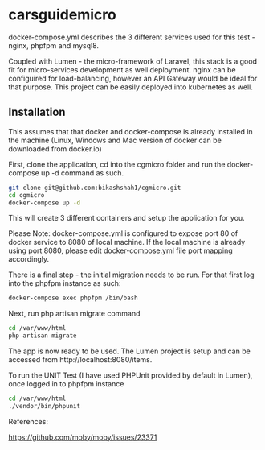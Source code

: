 # carsguidemicro

docker-compose.yml describes the 3 different services used for this test - nginx, phpfpm and mysql8. 

Coupled with Lumen - the micro-framework of Laravel, this stack is a good fit for micro-services development as well deployment. nginx can be configuired for load-balancing, however an API Gateway would be ideal for that purpose. This project can be easily deployed into kubernetes as well. 



## Installation

This assumes that that docker and docker-compose is already installed in the machine (Linux, Windows and Mac version of docker can be downloaded from docker.io)



First, clone the application, cd into the cgmicro folder and run the docker-compose up -d command as such. 
```Bash
git clone git@github.com:bikashshah1/cgmicro.git
cd cgmicro
docker-compose up -d
```

This will create 3 different containers and setup the application for you. 



Please Note: docker-compose.yml is configured to expose port 80 of docker service to 8080 of local machine. If the local machine is already using port 8080, please edit docker-compose.yml file port mapping accordingly. 


There is a final step - the initial migration needs to be run. For that first log into the phpfpm instance as such:

```Bash
docker-compose exec phpfpm /bin/bash
```

Next, run php artisan migrate command
```Bash
cd /var/www/html
php artisan migrate
```

The app is now ready to be used. The Lumen project is setup and can be accessed from http://localhost:8080/items. 

To run the UNIT Test (I have used PHPUnit provided by default in Lumen), once logged in to phpfpm instance


```Bash
cd /var/www/html
./vendor/bin/phpunit
```




References:

https://github.com/moby/moby/issues/23371